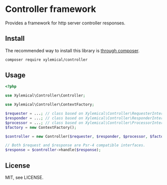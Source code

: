 # Controller framework

Provides a framework for http server controller responses.

## Install

The recommended way to install this library is [through composer](http://getcomposer.org).

```sh
composer require xylemical/controller
```

## Usage

```php
<?php

use Xylemical\Controller\Controller;

use Xylemical\Controller\ContextFactory;

$requester = ...; // class based on Xylemical\Controller\RequesterInterface
$responder = ...; // class based on Xylemical\Controller\ResponderInterface
$processor = ...; // class based on Xylemical\Controller\ProcessorInterface
$factory = new ContextFactory();

$controller = new Controller($requester, $responder, $processor, $factory);

// Both $request and $response are Psr-4 compatible interfaces.
$response = $controller->handle($response);

```

## License

MIT, see LICENSE.
